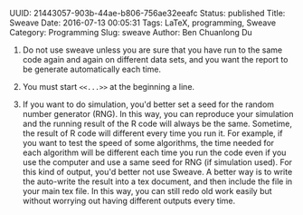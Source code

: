 UUID: 21443057-903b-44ae-b806-756ae32eeafc
Status: published
Title: Sweave
Date: 2016-07-13 00:05:31
Tags: LaTeX, programming, Sweave
Category: Programming
Slug: sweave
Author: Ben Chuanlong Du


1. Do not use sweave unless you are sure that you have run to the same
code again and again on different data sets, and you want the report
to be generate automatically each time.

2. You must start `<<...>>` at the beginning a line.

3. If you want to do simulation, you'd better set a seed for the random
number generator (RNG). In this way, you can reproduce your simulation
and the running result of the R code will always be the same. Sometime,
the result of R code will different every time you run it. For example,
if you want to test the speed of some algorithms, the time needed for
each algorithm will be different each time you run the code even if you
use the computer and use a same seed for RNG (if simulation used). For
this kind of output, you'd better not use Sweave. A better way is to
write the auto-write the result into a tex document, and then include
the file in your main tex file. In this way, you can still redo old work
easily but without worrying out having different outputs every time.
